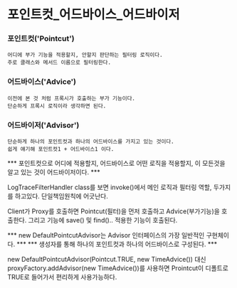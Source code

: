 # 포인트컷_어드바이스_어드바이저

### 포인트컷('Pointcut')
    어디에 부가 기능을 적용할지, 안할지 판단하는 필터링 로직이다.
    주로 클래스와 메서드 이름으로 필터링한다.

### 어드바이스('Advice')
    이전에 본 것 처럼 프록시가 호출하는 부가 기능이다.
    단순하게 프록시 로직이라 생각하면 된다.

### 어드바이저('Advisor')
    단순하게 하나의 포인트컷과 하나의 어드바이스를 가지고 있는 것이다.
    쉽게 얘기해 포인트컷1 + 어드바이스1 이다.

*** 포인트컷으로 어디에 적용할지, 어드바이스로 어떤 로직을 적용할지, 이 모든것을 알고 있는 것이 어드바이저이다. ***

LogTraceFilterHandler class를 보면 invoke()에서 메인 로직과 필터링 역할, 두가지를 하고있다.
단일책임원칙에 어긋난다.

Client가 Proxy를 호출하면 Pointcut(필터)을 먼저 호출하고 Advice(부가기능)을 호출한다.
그리고 기능에 save() 및 find().. 적용한 기능이 호출된다.


*** new DefaultPointcutAdvisor는 Advisor 인터페이스의 가장 일반적인 구현체이다. ***
*** 생성자를 통해 하나의 포인트컷과 하나의 어드바이스로 구성된다. ***

new DefaultPointcutAdvisor(Pointcut.TRUE, new TimeAdvice()) 대신
proxyFactory.addAdvisor(new TimeAdvice())를 사용하면
Prointcut이 디폴트로 TRUE로 들어가서 편리하게 사용가능하다.

